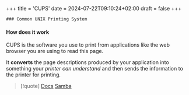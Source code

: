 +++
title = 'CUPS'
date = 2024-07-22T09:10:24+02:00
draft = false
+++

    ### Common UNIX Printing System

####  How does it work 
CUPS is the software you use to print from applications like the web browser you are using to read this page. 

It **converts** the page descriptions produced by your application into something your *printer can understand* and then sends the information to the printer for printing.

>[!quote] [Docs](https://openprinting.github.io/cups/doc/overview.html)   [Samba](/Samba.md)